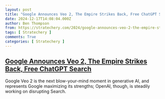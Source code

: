 ```yaml
---
layout: post
title: "Google Announces Veo 2, The Empire Strikes Back, Free ChatGPT Search"
date: 2024-12-17T14:08:04.000Z
author: Ben Thompson
from: https://stratechery.com/2024/google-announces-veo-2-the-empire-strikes-back-free-chatgpt-search/
tags: [ Stratechery ]
comments: True
categories: [ Stratechery ]
---
```

<!--1734444484000-->
[Google Announces Veo 2, The Empire Strikes Back, Free ChatGPT Search](https://stratechery.com/2024/google-announces-veo-2-the-empire-strikes-back-free-chatgpt-search/)
------

<div>
Google Veo 2 is the next blow-your-mind moment in generative AI, and represents Google maximizing its strengths; OpenAI, though, is steadily working on disrupting Search.
</div>

